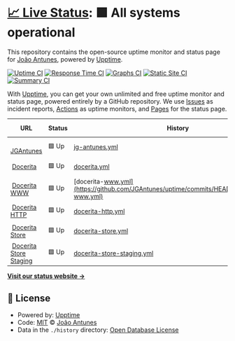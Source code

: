 # [📈 Live Status](https://JGAntunes.github.io/uptime): <!--live status--> **🟩 All systems operational**

This repository contains the open-source uptime monitor and status page for [João Antunes](jgantunes.com), powered by [Upptime](https://github.com/upptime/upptime).

[![Uptime CI](https://github.com/koj-co/upptime/workflows/Uptime%20CI/badge.svg)](https://github.com/koj-co/upptime/actions?query=workflow%3A%22Uptime+CI%22)
[![Response Time CI](https://github.com/koj-co/upptime/workflows/Response%20Time%20CI/badge.svg)](https://github.com/koj-co/upptime/actions?query=workflow%3A%22Response+Time+CI%22)
[![Graphs CI](https://github.com/koj-co/upptime/workflows/Graphs%20CI/badge.svg)](https://github.com/koj-co/upptime/actions?query=workflow%3A%22Graphs+CI%22)
[![Static Site CI](https://github.com/koj-co/upptime/workflows/Static%20Site%20CI/badge.svg)](https://github.com/koj-co/upptime/actions?query=workflow%3A%22Static+Site+CI%22)
[![Summary CI](https://github.com/koj-co/upptime/workflows/Summary%20CI/badge.svg)](https://github.com/koj-co/upptime/actions?query=workflow%3A%22Summary+CI%22)

With [Upptime](https://upptime.js.org), you can get your own unlimited and free uptime monitor and status page, powered entirely by a GitHub repository. We use [Issues](https://github.com/JGAntunes/uptime/issues) as incident reports, [Actions](https://github.com/JGAntunes/uptime/actions) as uptime monitors, and [Pages](https://JGAntunes.github.io/uptime) for the status page.

<!--start: status pages-->
<!-- This summary is generated by Upptime (https://github.com/upptime/upptime) -->
<!-- Do not edit this manually, your changes will be overwritten -->
<!-- prettier-ignore -->
| URL | Status | History | Response Time | Uptime |
| --- | ------ | ------- | ------------- | ------ |
| <img alt="" src="https://favicons.githubusercontent.com/jgantunes.com" height="13"> [JGAntunes](https://jgantunes.com) | 🟩 Up | [jg-antunes.yml](https://github.com/JGAntunes/uptime/commits/HEAD/history/jg-antunes.yml) | <details><summary><img alt="Response time graph" src="./graphs/jg-antunes/response-time-week.png" height="20"> 114ms</summary><br><a href="https://JGAntunes.github.io/uptime/history/jg-antunes"><img alt="Response time 140" src="https://img.shields.io/endpoint?url=https%3A%2F%2Fraw.githubusercontent.com%2FJGAntunes%2Fuptime%2FHEAD%2Fapi%2Fjg-antunes%2Fresponse-time.json"></a><br><a href="https://JGAntunes.github.io/uptime/history/jg-antunes"><img alt="24-hour response time 152" src="https://img.shields.io/endpoint?url=https%3A%2F%2Fraw.githubusercontent.com%2FJGAntunes%2Fuptime%2FHEAD%2Fapi%2Fjg-antunes%2Fresponse-time-day.json"></a><br><a href="https://JGAntunes.github.io/uptime/history/jg-antunes"><img alt="7-day response time 114" src="https://img.shields.io/endpoint?url=https%3A%2F%2Fraw.githubusercontent.com%2FJGAntunes%2Fuptime%2FHEAD%2Fapi%2Fjg-antunes%2Fresponse-time-week.json"></a><br><a href="https://JGAntunes.github.io/uptime/history/jg-antunes"><img alt="30-day response time 121" src="https://img.shields.io/endpoint?url=https%3A%2F%2Fraw.githubusercontent.com%2FJGAntunes%2Fuptime%2FHEAD%2Fapi%2Fjg-antunes%2Fresponse-time-month.json"></a><br><a href="https://JGAntunes.github.io/uptime/history/jg-antunes"><img alt="1-year response time 137" src="https://img.shields.io/endpoint?url=https%3A%2F%2Fraw.githubusercontent.com%2FJGAntunes%2Fuptime%2FHEAD%2Fapi%2Fjg-antunes%2Fresponse-time-year.json"></a></details> | <details><summary><a href="https://JGAntunes.github.io/uptime/history/jg-antunes">100.00%</a></summary><a href="https://JGAntunes.github.io/uptime/history/jg-antunes"><img alt="All-time uptime 100.00%" src="https://img.shields.io/endpoint?url=https%3A%2F%2Fraw.githubusercontent.com%2FJGAntunes%2Fuptime%2FHEAD%2Fapi%2Fjg-antunes%2Fuptime.json"></a><br><a href="https://JGAntunes.github.io/uptime/history/jg-antunes"><img alt="24-hour uptime 100.00%" src="https://img.shields.io/endpoint?url=https%3A%2F%2Fraw.githubusercontent.com%2FJGAntunes%2Fuptime%2FHEAD%2Fapi%2Fjg-antunes%2Fuptime-day.json"></a><br><a href="https://JGAntunes.github.io/uptime/history/jg-antunes"><img alt="7-day uptime 100.00%" src="https://img.shields.io/endpoint?url=https%3A%2F%2Fraw.githubusercontent.com%2FJGAntunes%2Fuptime%2FHEAD%2Fapi%2Fjg-antunes%2Fuptime-week.json"></a><br><a href="https://JGAntunes.github.io/uptime/history/jg-antunes"><img alt="30-day uptime 100.00%" src="https://img.shields.io/endpoint?url=https%3A%2F%2Fraw.githubusercontent.com%2FJGAntunes%2Fuptime%2FHEAD%2Fapi%2Fjg-antunes%2Fuptime-month.json"></a><br><a href="https://JGAntunes.github.io/uptime/history/jg-antunes"><img alt="1-year uptime 100.00%" src="https://img.shields.io/endpoint?url=https%3A%2F%2Fraw.githubusercontent.com%2FJGAntunes%2Fuptime%2FHEAD%2Fapi%2Fjg-antunes%2Fuptime-year.json"></a></details>
| <img alt="" src="https://favicons.githubusercontent.com/docerita.com" height="13"> [Docerita](https://docerita.com) | 🟩 Up | [docerita.yml](https://github.com/JGAntunes/uptime/commits/HEAD/history/docerita.yml) | <details><summary><img alt="Response time graph" src="./graphs/docerita/response-time-week.png" height="20"> 892ms</summary><br><a href="https://JGAntunes.github.io/uptime/history/docerita"><img alt="Response time 794" src="https://img.shields.io/endpoint?url=https%3A%2F%2Fraw.githubusercontent.com%2FJGAntunes%2Fuptime%2FHEAD%2Fapi%2Fdocerita%2Fresponse-time.json"></a><br><a href="https://JGAntunes.github.io/uptime/history/docerita"><img alt="24-hour response time 860" src="https://img.shields.io/endpoint?url=https%3A%2F%2Fraw.githubusercontent.com%2FJGAntunes%2Fuptime%2FHEAD%2Fapi%2Fdocerita%2Fresponse-time-day.json"></a><br><a href="https://JGAntunes.github.io/uptime/history/docerita"><img alt="7-day response time 892" src="https://img.shields.io/endpoint?url=https%3A%2F%2Fraw.githubusercontent.com%2FJGAntunes%2Fuptime%2FHEAD%2Fapi%2Fdocerita%2Fresponse-time-week.json"></a><br><a href="https://JGAntunes.github.io/uptime/history/docerita"><img alt="30-day response time 767" src="https://img.shields.io/endpoint?url=https%3A%2F%2Fraw.githubusercontent.com%2FJGAntunes%2Fuptime%2FHEAD%2Fapi%2Fdocerita%2Fresponse-time-month.json"></a><br><a href="https://JGAntunes.github.io/uptime/history/docerita"><img alt="1-year response time 761" src="https://img.shields.io/endpoint?url=https%3A%2F%2Fraw.githubusercontent.com%2FJGAntunes%2Fuptime%2FHEAD%2Fapi%2Fdocerita%2Fresponse-time-year.json"></a></details> | <details><summary><a href="https://JGAntunes.github.io/uptime/history/docerita">100.00%</a></summary><a href="https://JGAntunes.github.io/uptime/history/docerita"><img alt="All-time uptime 100.00%" src="https://img.shields.io/endpoint?url=https%3A%2F%2Fraw.githubusercontent.com%2FJGAntunes%2Fuptime%2FHEAD%2Fapi%2Fdocerita%2Fuptime.json"></a><br><a href="https://JGAntunes.github.io/uptime/history/docerita"><img alt="24-hour uptime 100.00%" src="https://img.shields.io/endpoint?url=https%3A%2F%2Fraw.githubusercontent.com%2FJGAntunes%2Fuptime%2FHEAD%2Fapi%2Fdocerita%2Fuptime-day.json"></a><br><a href="https://JGAntunes.github.io/uptime/history/docerita"><img alt="7-day uptime 100.00%" src="https://img.shields.io/endpoint?url=https%3A%2F%2Fraw.githubusercontent.com%2FJGAntunes%2Fuptime%2FHEAD%2Fapi%2Fdocerita%2Fuptime-week.json"></a><br><a href="https://JGAntunes.github.io/uptime/history/docerita"><img alt="30-day uptime 100.00%" src="https://img.shields.io/endpoint?url=https%3A%2F%2Fraw.githubusercontent.com%2FJGAntunes%2Fuptime%2FHEAD%2Fapi%2Fdocerita%2Fuptime-month.json"></a><br><a href="https://JGAntunes.github.io/uptime/history/docerita"><img alt="1-year uptime 100.00%" src="https://img.shields.io/endpoint?url=https%3A%2F%2Fraw.githubusercontent.com%2FJGAntunes%2Fuptime%2FHEAD%2Fapi%2Fdocerita%2Fuptime-year.json"></a></details>
| <img alt="" src="https://favicons.githubusercontent.com/www.docerita.com" height="13"> [Docerita WWW](https://www.docerita.com) | 🟩 Up | [docerita-www.yml](https://github.com/JGAntunes/uptime/commits/HEAD/history/docerita-www.yml) | <details><summary><img alt="Response time graph" src="./graphs/docerita-www/response-time-week.png" height="20"> 956ms</summary><br><a href="https://JGAntunes.github.io/uptime/history/docerita-www"><img alt="Response time 921" src="https://img.shields.io/endpoint?url=https%3A%2F%2Fraw.githubusercontent.com%2FJGAntunes%2Fuptime%2FHEAD%2Fapi%2Fdocerita-www%2Fresponse-time.json"></a><br><a href="https://JGAntunes.github.io/uptime/history/docerita-www"><img alt="24-hour response time 956" src="https://img.shields.io/endpoint?url=https%3A%2F%2Fraw.githubusercontent.com%2FJGAntunes%2Fuptime%2FHEAD%2Fapi%2Fdocerita-www%2Fresponse-time-day.json"></a><br><a href="https://JGAntunes.github.io/uptime/history/docerita-www"><img alt="7-day response time 956" src="https://img.shields.io/endpoint?url=https%3A%2F%2Fraw.githubusercontent.com%2FJGAntunes%2Fuptime%2FHEAD%2Fapi%2Fdocerita-www%2Fresponse-time-week.json"></a><br><a href="https://JGAntunes.github.io/uptime/history/docerita-www"><img alt="30-day response time 834" src="https://img.shields.io/endpoint?url=https%3A%2F%2Fraw.githubusercontent.com%2FJGAntunes%2Fuptime%2FHEAD%2Fapi%2Fdocerita-www%2Fresponse-time-month.json"></a><br><a href="https://JGAntunes.github.io/uptime/history/docerita-www"><img alt="1-year response time 889" src="https://img.shields.io/endpoint?url=https%3A%2F%2Fraw.githubusercontent.com%2FJGAntunes%2Fuptime%2FHEAD%2Fapi%2Fdocerita-www%2Fresponse-time-year.json"></a></details> | <details><summary><a href="https://JGAntunes.github.io/uptime/history/docerita-www">100.00%</a></summary><a href="https://JGAntunes.github.io/uptime/history/docerita-www"><img alt="All-time uptime 100.00%" src="https://img.shields.io/endpoint?url=https%3A%2F%2Fraw.githubusercontent.com%2FJGAntunes%2Fuptime%2FHEAD%2Fapi%2Fdocerita-www%2Fuptime.json"></a><br><a href="https://JGAntunes.github.io/uptime/history/docerita-www"><img alt="24-hour uptime 100.00%" src="https://img.shields.io/endpoint?url=https%3A%2F%2Fraw.githubusercontent.com%2FJGAntunes%2Fuptime%2FHEAD%2Fapi%2Fdocerita-www%2Fuptime-day.json"></a><br><a href="https://JGAntunes.github.io/uptime/history/docerita-www"><img alt="7-day uptime 100.00%" src="https://img.shields.io/endpoint?url=https%3A%2F%2Fraw.githubusercontent.com%2FJGAntunes%2Fuptime%2FHEAD%2Fapi%2Fdocerita-www%2Fuptime-week.json"></a><br><a href="https://JGAntunes.github.io/uptime/history/docerita-www"><img alt="30-day uptime 100.00%" src="https://img.shields.io/endpoint?url=https%3A%2F%2Fraw.githubusercontent.com%2FJGAntunes%2Fuptime%2FHEAD%2Fapi%2Fdocerita-www%2Fuptime-month.json"></a><br><a href="https://JGAntunes.github.io/uptime/history/docerita-www"><img alt="1-year uptime 100.00%" src="https://img.shields.io/endpoint?url=https%3A%2F%2Fraw.githubusercontent.com%2FJGAntunes%2Fuptime%2FHEAD%2Fapi%2Fdocerita-www%2Fuptime-year.json"></a></details>
| <img alt="" src="https://favicons.githubusercontent.com/docerita.com" height="13"> [Docerita HTTP](http://docerita.com) | 🟩 Up | [docerita-http.yml](https://github.com/JGAntunes/uptime/commits/HEAD/history/docerita-http.yml) | <details><summary><img alt="Response time graph" src="./graphs/docerita-http/response-time-week.png" height="20"> 481ms</summary><br><a href="https://JGAntunes.github.io/uptime/history/docerita-http"><img alt="Response time 428" src="https://img.shields.io/endpoint?url=https%3A%2F%2Fraw.githubusercontent.com%2FJGAntunes%2Fuptime%2FHEAD%2Fapi%2Fdocerita-http%2Fresponse-time.json"></a><br><a href="https://JGAntunes.github.io/uptime/history/docerita-http"><img alt="24-hour response time 430" src="https://img.shields.io/endpoint?url=https%3A%2F%2Fraw.githubusercontent.com%2FJGAntunes%2Fuptime%2FHEAD%2Fapi%2Fdocerita-http%2Fresponse-time-day.json"></a><br><a href="https://JGAntunes.github.io/uptime/history/docerita-http"><img alt="7-day response time 481" src="https://img.shields.io/endpoint?url=https%3A%2F%2Fraw.githubusercontent.com%2FJGAntunes%2Fuptime%2FHEAD%2Fapi%2Fdocerita-http%2Fresponse-time-week.json"></a><br><a href="https://JGAntunes.github.io/uptime/history/docerita-http"><img alt="30-day response time 395" src="https://img.shields.io/endpoint?url=https%3A%2F%2Fraw.githubusercontent.com%2FJGAntunes%2Fuptime%2FHEAD%2Fapi%2Fdocerita-http%2Fresponse-time-month.json"></a><br><a href="https://JGAntunes.github.io/uptime/history/docerita-http"><img alt="1-year response time 341" src="https://img.shields.io/endpoint?url=https%3A%2F%2Fraw.githubusercontent.com%2FJGAntunes%2Fuptime%2FHEAD%2Fapi%2Fdocerita-http%2Fresponse-time-year.json"></a></details> | <details><summary><a href="https://JGAntunes.github.io/uptime/history/docerita-http">100.00%</a></summary><a href="https://JGAntunes.github.io/uptime/history/docerita-http"><img alt="All-time uptime 100.00%" src="https://img.shields.io/endpoint?url=https%3A%2F%2Fraw.githubusercontent.com%2FJGAntunes%2Fuptime%2FHEAD%2Fapi%2Fdocerita-http%2Fuptime.json"></a><br><a href="https://JGAntunes.github.io/uptime/history/docerita-http"><img alt="24-hour uptime 100.00%" src="https://img.shields.io/endpoint?url=https%3A%2F%2Fraw.githubusercontent.com%2FJGAntunes%2Fuptime%2FHEAD%2Fapi%2Fdocerita-http%2Fuptime-day.json"></a><br><a href="https://JGAntunes.github.io/uptime/history/docerita-http"><img alt="7-day uptime 100.00%" src="https://img.shields.io/endpoint?url=https%3A%2F%2Fraw.githubusercontent.com%2FJGAntunes%2Fuptime%2FHEAD%2Fapi%2Fdocerita-http%2Fuptime-week.json"></a><br><a href="https://JGAntunes.github.io/uptime/history/docerita-http"><img alt="30-day uptime 100.00%" src="https://img.shields.io/endpoint?url=https%3A%2F%2Fraw.githubusercontent.com%2FJGAntunes%2Fuptime%2FHEAD%2Fapi%2Fdocerita-http%2Fuptime-month.json"></a><br><a href="https://JGAntunes.github.io/uptime/history/docerita-http"><img alt="1-year uptime 100.00%" src="https://img.shields.io/endpoint?url=https%3A%2F%2Fraw.githubusercontent.com%2FJGAntunes%2Fuptime%2FHEAD%2Fapi%2Fdocerita-http%2Fuptime-year.json"></a></details>
| <img alt="" src="https://favicons.githubusercontent.com/store.docerita.com" height="13"> [Docerita Store](https://store.docerita.com/v1/status) | 🟩 Up | [docerita-store.yml](https://github.com/JGAntunes/uptime/commits/HEAD/history/docerita-store.yml) | <details><summary><img alt="Response time graph" src="./graphs/docerita-store/response-time-week.png" height="20"> 1627ms</summary><br><a href="https://JGAntunes.github.io/uptime/history/docerita-store"><img alt="Response time 1037" src="https://img.shields.io/endpoint?url=https%3A%2F%2Fraw.githubusercontent.com%2FJGAntunes%2Fuptime%2FHEAD%2Fapi%2Fdocerita-store%2Fresponse-time.json"></a><br><a href="https://JGAntunes.github.io/uptime/history/docerita-store"><img alt="24-hour response time 1410" src="https://img.shields.io/endpoint?url=https%3A%2F%2Fraw.githubusercontent.com%2FJGAntunes%2Fuptime%2FHEAD%2Fapi%2Fdocerita-store%2Fresponse-time-day.json"></a><br><a href="https://JGAntunes.github.io/uptime/history/docerita-store"><img alt="7-day response time 1627" src="https://img.shields.io/endpoint?url=https%3A%2F%2Fraw.githubusercontent.com%2FJGAntunes%2Fuptime%2FHEAD%2Fapi%2Fdocerita-store%2Fresponse-time-week.json"></a><br><a href="https://JGAntunes.github.io/uptime/history/docerita-store"><img alt="30-day response time 1068" src="https://img.shields.io/endpoint?url=https%3A%2F%2Fraw.githubusercontent.com%2FJGAntunes%2Fuptime%2FHEAD%2Fapi%2Fdocerita-store%2Fresponse-time-month.json"></a><br><a href="https://JGAntunes.github.io/uptime/history/docerita-store"><img alt="1-year response time 1041" src="https://img.shields.io/endpoint?url=https%3A%2F%2Fraw.githubusercontent.com%2FJGAntunes%2Fuptime%2FHEAD%2Fapi%2Fdocerita-store%2Fresponse-time-year.json"></a></details> | <details><summary><a href="https://JGAntunes.github.io/uptime/history/docerita-store">100.00%</a></summary><a href="https://JGAntunes.github.io/uptime/history/docerita-store"><img alt="All-time uptime 100.00%" src="https://img.shields.io/endpoint?url=https%3A%2F%2Fraw.githubusercontent.com%2FJGAntunes%2Fuptime%2FHEAD%2Fapi%2Fdocerita-store%2Fuptime.json"></a><br><a href="https://JGAntunes.github.io/uptime/history/docerita-store"><img alt="24-hour uptime 100.00%" src="https://img.shields.io/endpoint?url=https%3A%2F%2Fraw.githubusercontent.com%2FJGAntunes%2Fuptime%2FHEAD%2Fapi%2Fdocerita-store%2Fuptime-day.json"></a><br><a href="https://JGAntunes.github.io/uptime/history/docerita-store"><img alt="7-day uptime 100.00%" src="https://img.shields.io/endpoint?url=https%3A%2F%2Fraw.githubusercontent.com%2FJGAntunes%2Fuptime%2FHEAD%2Fapi%2Fdocerita-store%2Fuptime-week.json"></a><br><a href="https://JGAntunes.github.io/uptime/history/docerita-store"><img alt="30-day uptime 100.00%" src="https://img.shields.io/endpoint?url=https%3A%2F%2Fraw.githubusercontent.com%2FJGAntunes%2Fuptime%2FHEAD%2Fapi%2Fdocerita-store%2Fuptime-month.json"></a><br><a href="https://JGAntunes.github.io/uptime/history/docerita-store"><img alt="1-year uptime 100.00%" src="https://img.shields.io/endpoint?url=https%3A%2F%2Fraw.githubusercontent.com%2FJGAntunes%2Fuptime%2FHEAD%2Fapi%2Fdocerita-store%2Fuptime-year.json"></a></details>
| <img alt="" src="https://favicons.githubusercontent.com/store-stg.docerita.com" height="13"> [Docerita Store Staging](https://store-stg.docerita.com/v1/status) | 🟩 Up | [docerita-store-staging.yml](https://github.com/JGAntunes/uptime/commits/HEAD/history/docerita-store-staging.yml) | <details><summary><img alt="Response time graph" src="./graphs/docerita-store-staging/response-time-week.png" height="20"> 736ms</summary><br><a href="https://JGAntunes.github.io/uptime/history/docerita-store-staging"><img alt="Response time 1091" src="https://img.shields.io/endpoint?url=https%3A%2F%2Fraw.githubusercontent.com%2FJGAntunes%2Fuptime%2FHEAD%2Fapi%2Fdocerita-store-staging%2Fresponse-time.json"></a><br><a href="https://JGAntunes.github.io/uptime/history/docerita-store-staging"><img alt="24-hour response time 1413" src="https://img.shields.io/endpoint?url=https%3A%2F%2Fraw.githubusercontent.com%2FJGAntunes%2Fuptime%2FHEAD%2Fapi%2Fdocerita-store-staging%2Fresponse-time-day.json"></a><br><a href="https://JGAntunes.github.io/uptime/history/docerita-store-staging"><img alt="7-day response time 736" src="https://img.shields.io/endpoint?url=https%3A%2F%2Fraw.githubusercontent.com%2FJGAntunes%2Fuptime%2FHEAD%2Fapi%2Fdocerita-store-staging%2Fresponse-time-week.json"></a><br><a href="https://JGAntunes.github.io/uptime/history/docerita-store-staging"><img alt="30-day response time 753" src="https://img.shields.io/endpoint?url=https%3A%2F%2Fraw.githubusercontent.com%2FJGAntunes%2Fuptime%2FHEAD%2Fapi%2Fdocerita-store-staging%2Fresponse-time-month.json"></a><br><a href="https://JGAntunes.github.io/uptime/history/docerita-store-staging"><img alt="1-year response time 1092" src="https://img.shields.io/endpoint?url=https%3A%2F%2Fraw.githubusercontent.com%2FJGAntunes%2Fuptime%2FHEAD%2Fapi%2Fdocerita-store-staging%2Fresponse-time-year.json"></a></details> | <details><summary><a href="https://JGAntunes.github.io/uptime/history/docerita-store-staging">100.00%</a></summary><a href="https://JGAntunes.github.io/uptime/history/docerita-store-staging"><img alt="All-time uptime 100.00%" src="https://img.shields.io/endpoint?url=https%3A%2F%2Fraw.githubusercontent.com%2FJGAntunes%2Fuptime%2FHEAD%2Fapi%2Fdocerita-store-staging%2Fuptime.json"></a><br><a href="https://JGAntunes.github.io/uptime/history/docerita-store-staging"><img alt="24-hour uptime 100.00%" src="https://img.shields.io/endpoint?url=https%3A%2F%2Fraw.githubusercontent.com%2FJGAntunes%2Fuptime%2FHEAD%2Fapi%2Fdocerita-store-staging%2Fuptime-day.json"></a><br><a href="https://JGAntunes.github.io/uptime/history/docerita-store-staging"><img alt="7-day uptime 100.00%" src="https://img.shields.io/endpoint?url=https%3A%2F%2Fraw.githubusercontent.com%2FJGAntunes%2Fuptime%2FHEAD%2Fapi%2Fdocerita-store-staging%2Fuptime-week.json"></a><br><a href="https://JGAntunes.github.io/uptime/history/docerita-store-staging"><img alt="30-day uptime 100.00%" src="https://img.shields.io/endpoint?url=https%3A%2F%2Fraw.githubusercontent.com%2FJGAntunes%2Fuptime%2FHEAD%2Fapi%2Fdocerita-store-staging%2Fuptime-month.json"></a><br><a href="https://JGAntunes.github.io/uptime/history/docerita-store-staging"><img alt="1-year uptime 100.00%" src="https://img.shields.io/endpoint?url=https%3A%2F%2Fraw.githubusercontent.com%2FJGAntunes%2Fuptime%2FHEAD%2Fapi%2Fdocerita-store-staging%2Fuptime-year.json"></a></details>

<!--end: status pages-->

[**Visit our status website →**](https://JGAntunes.github.io/uptime)

## 📄 License

- Powered by: [Upptime](https://github.com/upptime/upptime)
- Code: [MIT](./LICENSE) © [João Antunes](jgantunes.com)
- Data in the `./history` directory: [Open Database License](https://opendatacommons.org/licenses/odbl/1-0/)
